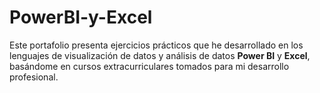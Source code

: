 # PowerBI-y-Excel
Este portafolio presenta ejercicios prácticos que he desarrollado en los lenguajes de visualización de datos y análisis de datos **Power BI** y **Excel**, basándome en cursos extracurriculares tomados para mi desarrollo profesional.
